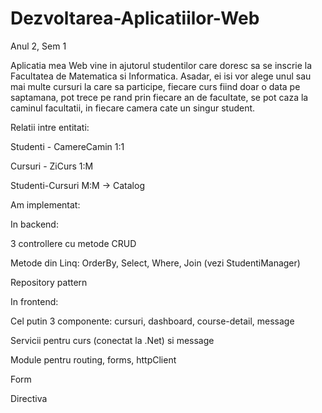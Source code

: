 # Dezvoltarea-Aplicatiilor-Web
Anul 2, Sem 1


  Aplicatia mea Web vine in ajutorul studentilor care doresc sa se inscrie la Facultatea de Matematica si Informatica. Asadar, ei isi vor alege unul sau mai multe cursuri la care sa participe, fiecare curs fiind doar o data pe saptamana, pot trece pe rand prin fiecare an de facultate, se pot caza la caminul facultatii, in fiecare camera cate un singur student.


  Relatii intre entitati:
  
Studenti - CamereCamin 1:1

Cursuri - ZiCurs  1:M

Studenti-Cursuri M:M -> Catalog
 
 
 
  Am implementat:
  
In backend:

  3 controllere cu metode CRUD
  
  Metode din Linq: OrderBy, Select, Where, Join (vezi StudentiManager)
  
  Repository pattern
  
  
 In frontend:
 
  Cel putin 3 componente: cursuri, dashboard, course-detail, message
  
  Servicii pentru curs (conectat la .Net) si message
  
  Module pentru routing, forms, httpClient
  
  Form
  
  Directiva 
